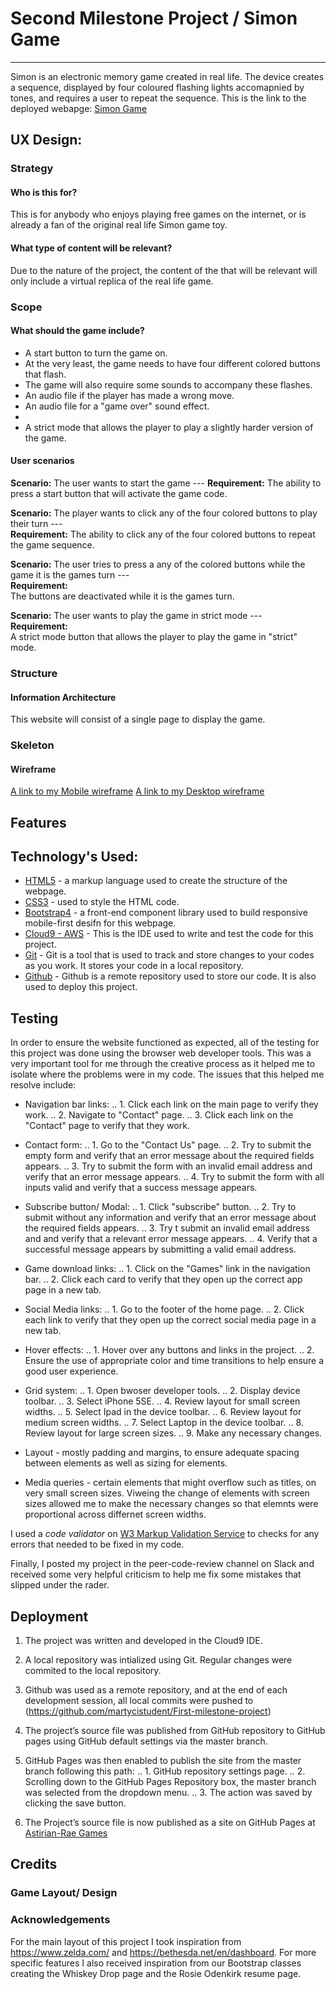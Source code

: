 
# Second Milestone Project / Simon Game
____

Simon is an electronic memory game created in real life. The device creates a sequence, displayed by four coloured flashing lights accomapnied by tones, and requires a user to repeat the sequence.
This is the link to the deployed webapge: [Simon Game](https://martycistudent.github.io/2nd-milestone-project/)

## UX Design:

### Strategy

#### Who is this for?
This is for anybody who enjoys playing free games on the internet, or is already a fan of the original real life Simon game toy. 

#### What type of content will be relevant? 
Due to the nature of the project, the content of the that will be relevant will only include a virtual replica of the real life game.

### Scope

#### What should the game include?
* A start button to turn the game on.
* At the very least, the game needs to have four different colored buttons that flash.
* The game will also require some sounds to accompany these flashes.
* An audio file if the player has made a wrong move.
* An audio file for a "game over" sound effect.
* 
* A strict mode that allows the player to play a slightly harder version of the game.

#### User scenarios
**Scenario:**
The user wants to start the game ---
**Requirement:**
The ability to press a start button that will activate the game code.

**Scenario:**
The player wants to click any of the four colored buttons to play their turn ---  
**Requirement:**
The ability to click any of the four colored buttons to repeat the game sequence.

**Scenario:**
The user tries to press a any of the colored buttons while the game it is the games turn ---  
**Requirement:**  
The buttons are deactivated while it is the games turn.

**Scenario:**
The user wants to play the game in strict mode ---  
**Requirement:**  
A strict mode button that allows the player to play the game in "strict" mode.

### Structure

#### Information Architecture
This website will consist of a single page to display the game.

### Skeleton

#### Wireframe
[A link to my Mobile wireframe](https://github.com/martycistudent/First-milestone-project/tree/master/wireframes/mobile%20wireframes)
[A link to my Desktop wireframe](https://github.com/martycistudent/First-milestone-project/blob/master/Wireframe/Screenshot%20(52).png)

## Features

## Technology's Used:

* [HTML5](https://www.w3schools.com/html/html5_intro.asp) - a markup language used to create the structure of the webpage.
* [CSS3](https://www.w3schools.com/css/) - used to style the HTML code. 
* [Bootstrap4](https://getbootstrap.com/) - a front-end component library used to build responsive mobile-first desifn for this webpage.
* [Cloud9 - AWS](https://c9.io/wiickmar) - This is the IDE used to write and test the code for this project.
* [Git](https://git-scm.com/) - Git is a tool that is used to track and store changes to your codes as you work. It stores your code in a local repository.
* [Github](https://github.com/) - Github is a remote repository used to store our code. It is also used to deploy this project. 

## Testing
In order to ensure the website functioned as expected, all of the testing for this project was done using the browser web developer tools. This was a very 
important tool for me through the creative process as it helped me to isolate where the problems were in my code. The issues that this helped me resolve 
include:

* Navigation bar links:
.. 1. Click each link on the main page to verify they work.
.. 2. Navigate to "Contact" page.
.. 3. Click each link on the "Contact" page to verify that they work.

* Contact form:
.. 1. Go to the "Contact Us" page.
.. 2. Try to submit the empty form and verify that an error message about the required fields appears.
.. 3. Try to submit the form with an invalid email address and verify that an error message appears.
.. 4. Try to submit the form with all inputs valid and verify that a success message appears.

* Subscribe button/ Modal:
.. 1. Click "subscribe" button.
.. 2. Try to submit without any information and verify that an error message about the required fields appears.
.. 3. Try t submit an invalid email address and and verify that a relevant error message appears.
.. 4. Verify that a successful message appears by submitting a valid email address.

* Game download links:
.. 1. Click on the "Games" link in the navigation bar.
.. 2. Click each card to verify that they open up the correct app page in a new tab.

* Social Media links:
.. 1. Go to the footer of the home page.
.. 2. Click each link to verify that they open up the correct social media page in a new tab.

* Hover effects:
.. 1. Hover over any buttons and links in the project.
.. 2. Ensure the use of appropriate color and time transitions to help ensure a good user experience.

* Grid system:
.. 1. Open bwoser developer tools. 
.. 2. Display device toolbar. 
.. 3. Select iPhone 5SE.
.. 4. Review layout for small screen widths.
.. 5. Select Ipad in the device toolbar.
.. 6. Review layout for medium screen widths.
.. 7. Select Laptop in the device toolbar.
.. 8. Review layout for large screen sizes.
.. 9. Make any necessary changes. 

* Layout - mostly padding and margins, to ensure adequate spacing between elements as well as sizing for elements.

* Media queries - certain elements that might overflow such as titles, on very small screen sizes. Viweing the change of elements with screen sizes allowed
  me to make the necessary changes so that elemnts were proportional across differnet screen widths. 

I used a *code validator* on [W3 Markup Validation Service](https://validator.w3.org/#validate_by_input) to checks for any errors that needed to be 
fixed in my code. 

Finally, I posted my project in the peer-code-review channel on Slack and received some very helpful criticism to help me fix some mistakes that 
slipped under the rader.

## Deployment 
1. The project was written and developed in the Cloud9 IDE.
2. A local repository was intialized using Git. Regular changes were commited to the local repository.
3. Github was used as a remote repository, and at the end of each development session, all local commits were pushed to (https://github.com/martycistudent/First-milestone-project)
4. The project’s source file was published from GitHub repository to GitHub pages using GitHub default settings via the master branch.
5. GitHub Pages was then enabled to publish the site from the master branch following this path:
.. 1. GitHub repository settings page.
.. 2. Scrolling down to the GitHub Pages Repository box, the master branch was selected from the dropdown menu.
.. 3. The action was saved by clicking the save button.

6. The Project’s source file is now published as a site on GitHub Pages at [Astirian-Rae Games](https://martycistudent.github.io/First-milestone-project/)

## Credits
### Game Layout/ Design 


### Acknowledgements 
For the main layout of this project I took inspiration from <https://www.zelda.com/> and <https://bethesda.net/en/dashboard>. For more
specific features I also received inspiration from our Bootstrap classes creating the Whiskey Drop page and the Rosie Odenkirk resume page. 
